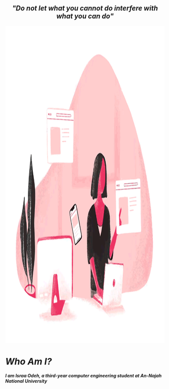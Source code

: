 <h2 align = "center"> <b> <i> "Do not let what you cannot do interfere with what you can do" <i> </h2> </p>
<img src="Programmer.gif" alt="A GIF of a programmer" height = "1000px">
<h1> Who Am I? </h1>
<p>  I am Israa Odeh, a third-year computer engineering student at An-Najah National University </p>

